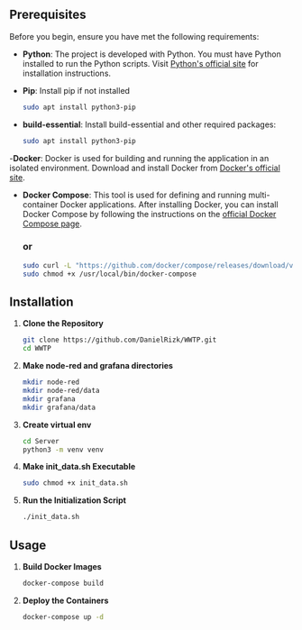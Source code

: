 ## Prerequisites

Before you begin, ensure you have met the following requirements:

- **Python**: The project is developed with Python. You must have Python installed to run the Python scripts. Visit [Python's official site](https://www.python.org/downloads/) for installation instructions.
  
- **Pip**: Install pip if not installed
   ```sh
   sudo apt install python3-pip
   
- **build-essential**: Install build-essential and other required packages:
   ```sh
   sudo apt install python3-pip
   ```
-**Docker**: Docker is used for building and running the application in an isolated environment. Download and install Docker from [Docker's official site](https://www.docker.com/get-started).

- **Docker Compose**: This tool is used for defining and running multi-container Docker applications. After installing Docker, you can install Docker Compose by following the instructions on the [official Docker Compose page](https://docs.docker.com/compose/install/).

   ### or
   ```sh
   sudo curl -L "https://github.com/docker/compose/releases/download/v2.3.3/docker-compose-$(uname -s)-$(uname -m)" -o /usr/local/bin/docker-compose
   sudo chmod +x /usr/local/bin/docker-compose

## Installation

1. **Clone the Repository**
   ```sh
   git clone https://github.com/DanielRizk/WWTP.git
   cd WWTP
2. **Make node-red and grafana directories**
   ```sh
   mkdir node-red
   mkdir node-red/data
   mkdir grafana
   mkdir grafana/data
3. **Create virtual env**
   ```sh
   cd Server
   python3 -m venv venv
2. **Make init_data.sh Executable**
   ```sh
   sudo chmod +x init_data.sh
3. **Run the Initialization Script**
   ```sh
   ./init_data.sh

## Usage

1. **Build Docker Images**
   ```sh
   docker-compose build
2. **Deploy the Containers**
   ```sh
   docker-compose up -d
